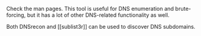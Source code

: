Check the man pages. This tool is useful for DNS enumeration and brute-forcing, but it has a lot of other DNS-related functionality as well. 

Both DNSrecon and [[sublist3r]] can be used to discover DNS subdomains.
